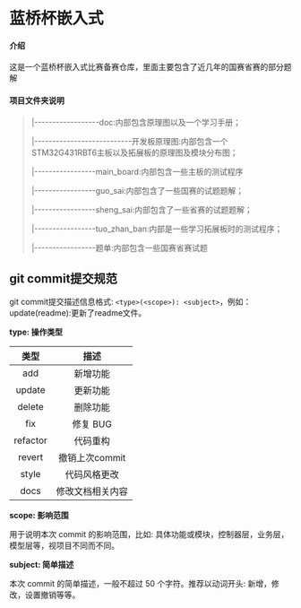 # 蓝桥杯嵌入式

#### 介绍
这是一个蓝桥杯嵌入式比赛备赛仓库，里面主要包含了近几年的国赛省赛的部分题解

#### 项目文件夹说明
> |------------------doc:内部包含原理图以及一个学习手册；
>
> |---------------------------开发板原理图:内部包含一个STM32G431RBT6主板以及拓展板的原理图及模块分布图；
>
> |-----------------main_board:内部包含一些主板的测试程序
>
> |-----------------guo_sai:内部包含了一些国赛的试题题解；
>
> |-----------------sheng_sai:内部包含了一些省赛的试题题解；
>
> |-----------------tuo_zhan_ban:内部是一些学习拓展板时的测试程序；
>
> |-----------------题单:内部包含一些国赛省赛试题

## git commit提交规范

git commit提交描述信息格式: `<type>(<scope>): <subject>`，例如：update(readme):更新了readme文件。

**type: 操作类型**

|   类型   |       描述       |
| :------: | :--------------: |
|   add    |     新增功能     |
|  update  |     更新功能     |
|  delete  |     删除功能     |
|   fix    |     修复 BUG     |
| refactor |     代码重构     |
|  revert  |  撤销上次commit  |
|  style   |   代码风格更改   |
|   docs   | 修改文档相关内容 |

**scope: 影响范围**

用于说明本次 commit 的影响范围，比如: 具体功能或模块，控制器层，业务层，模型层等，视项目不同而不同。

 **subject: 简单描述**

本次 commit 的简单描述，一般不超过 50 个字符。推荐以动词开头: 新增，修改，设置撤销等等。

